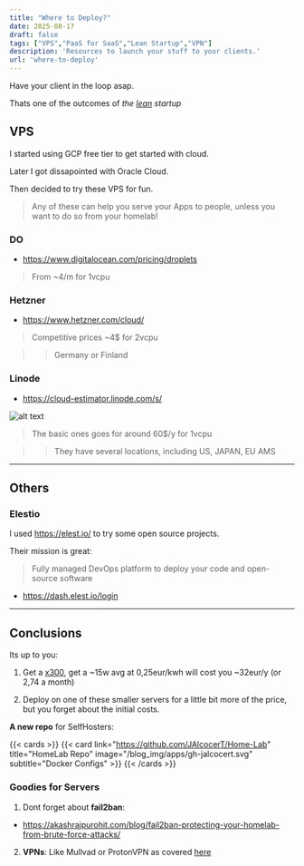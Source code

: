 ```yaml
---
title: "Where to Deploy?"
date: 2025-08-17
draft: false
tags: ["VPS","PaaS for SaaS","Lean Startup","VPN"]
description: 'Resources to launch your stuff to your clients.'
url: 'where-to-deploy'
---
```


Have your client in the loop asap.

Thats one of the outcomes of *the [lean](https://jalcocert.github.io/JAlcocerT/lean/) startup*


## VPS

I started using GCP free tier to get started with cloud.

Later I got dissapointed with Oracle Cloud.

Then decided to try these VPS for fun.

> Any of these can help you serve your Apps to people, unless you want to do so from your homelab!

### DO

* https://www.digitalocean.com/pricing/droplets

> From ~4/m for 1vcpu

### Hetzner

* https://www.hetzner.com/cloud/

> Competitive prices ~4$ for 2vcpu

> > Germany or Finland

### Linode

* https://cloud-estimator.linode.com/s/

![alt text](/blog_img/mini_pc/linode-vps.png)

> The basic ones goes for around 60$/y for 1vcpu

> > They have several locations, including US, JAPAN, EU AMS

---

##  Others

### Elestio

I used https://elest.io/ to try some open source projects.

Their mission is great:

>  Fully managed DevOps platform to deploy your code and open-source software 

* https://dash.elest.io/login

---

## Conclusions

Its up to you:

1. Get a [x300](https://jalcocert.github.io/JAlcocerT/asrock-x300-home-server/#energy-x300), get a ~15w avg at 0,25eur/kwh will cost you ~32eur/y (or 2,74 a month)

2. Deploy on one of these smaller servers for a little bit more of the price, but you forget about the initial costs.

**A new repo** for SelfHosters:

{{< cards >}}
  {{< card link="https://github.com/JAlcocerT/Home-Lab" title="HomeLab Repo" image="/blog_img/apps/gh-jalcocert.svg" subtitle="Docker Configs" >}}
{{< /cards >}}

### Goodies for Servers


1. Dont forget about **fail2ban**:

* https://akashrajpurohit.com/blog/fail2ban-protecting-your-homelab-from-brute-force-attacks/


2. **VPNs**: Like Mullvad or ProtonVPN as covered [here](https://jalcocert.github.io/JAlcocerT/homelab-security/#vpn)